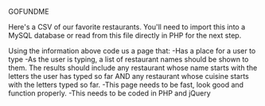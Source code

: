GOFUNDME

Here's a CSV of our favorite restaurants. You'll need to import this into a MySQL database or read from this file directly in PHP for the next step.

Using the information above code us a page that:
-Has a place for a user to type
-As the user is typing, a list of restaurant names should be shown to them. The results should include any restaurant whose name starts with the letters the user has typed so far AND any restaurant whose cuisine starts with the letters typed so far.
-This page needs to be fast, look good and function properly.
-This needs to be coded in PHP and jQuery 